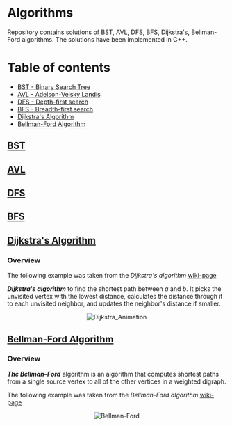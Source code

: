 # Algorithms

Repository contains solutions of BST, AVL, DFS, BFS, Dijkstra's, Bellman-Ford algorithms. The solutions have been implemented in C++.

# Table of contents

- [BST - Binary Search Tree](#bst)
- [AVL - Adelson-Velsky Landis](#avl)
- [DFS - Depth-first search](#dfs)
- [BFS - Breadth-first search](#bfs)
- [Dijkstra's Algorithm](#dijkstras-algorithm)
- [Bellman-Ford Algorithm](#bellman-ford-algorithm)

## [BST](https://en.wikipedia.org/wiki/Binary_search_tree)

## [AVL](https://en.wikipedia.org/wiki/AVL_tree)

## [DFS](https://en.wikipedia.org/wiki/Depth-first_search)

## [BFS](https://en.wikipedia.org/wiki/Breadth-first_search)

## [Dijkstra's Algorithm](https://en.wikipedia.org/wiki/Dijkstra%27s_algorithm)

### Overview

The following example was taken from the *Dijkstra's algorithm* [wiki-page](https://en.wikipedia.org/wiki/Dijkstra%27s_algorithm)

***Dijkstra's algorithm*** to find the shortest path between *a* and *b*. It picks the unvisited vertex with the lowest distance, calculates the distance through it to each unvisited neighbor, and updates the neighbor's distance if smaller.

<p align="center">
  <img src="https://upload.wikimedia.org/wikipedia/commons/thumb/5/57/Dijkstra_Animation.gif/220px-Dijkstra_Animation.gif" alt="Dijkstra_Animation"/>
</p>


## [Bellman-Ford Algorithm](https://en.wikipedia.org/wiki/Bellman%E2%80%93Ford_algorithm)

### Overview

***The Bellman–Ford*** algorithm is an algorithm that computes shortest paths from a single source vertex to all of the other vertices in a weighted digraph.

The following example was taken from the *Bellman-Ford algorithm* [wiki-page](https://en.wikipedia.org/wiki/Bellman%E2%80%93Ford_algorithm)

<p align="center">
  <img src="https://upload.wikimedia.org/wikipedia/commons/thumb/7/77/Bellman%E2%80%93Ford_algorithm_example.gif/220px-Bellman%E2%80%93Ford_algorithm_example.gif" alt="Bellman-Ford"/>
</p>

